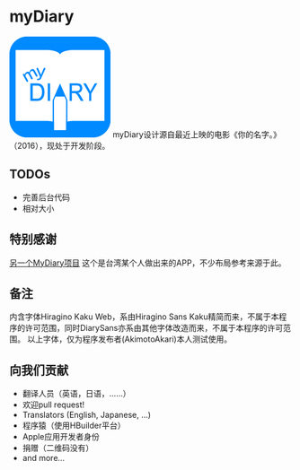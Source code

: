 # myDiary
![image](/unpackage/res/icons/180x180.png)
myDiary设计源自最近上映的电影《你的名字。》（2016），现处于开发阶段。

## TODOs
* 完善后台代码
* 相对大小

## 特别感谢
[另一个MyDiary项目](https://github.com/erttyy8821/MyDiary) 这个是台湾某个人做出来的APP，不少布局参考来源于此。

## 备注
内含字体Hiragino Kaku Web，系由Hiragino Sans Kaku精简而来，不属于本程序的许可范围，同时DiarySans亦系由其他字体改造而来，不属于本程序的许可范围。
以上字体，仅为程序发布者(AkimotoAkari)本人测试使用。

## 向我们贡献
* 翻译人员（英语，日语，……）
* 欢迎pull request!
* Translators (English, Japanese, ...)
* 程序猿（使用HBuilder平台）
* Apple应用开发者身份
* 捐赠（二维码没有）
* and more...
